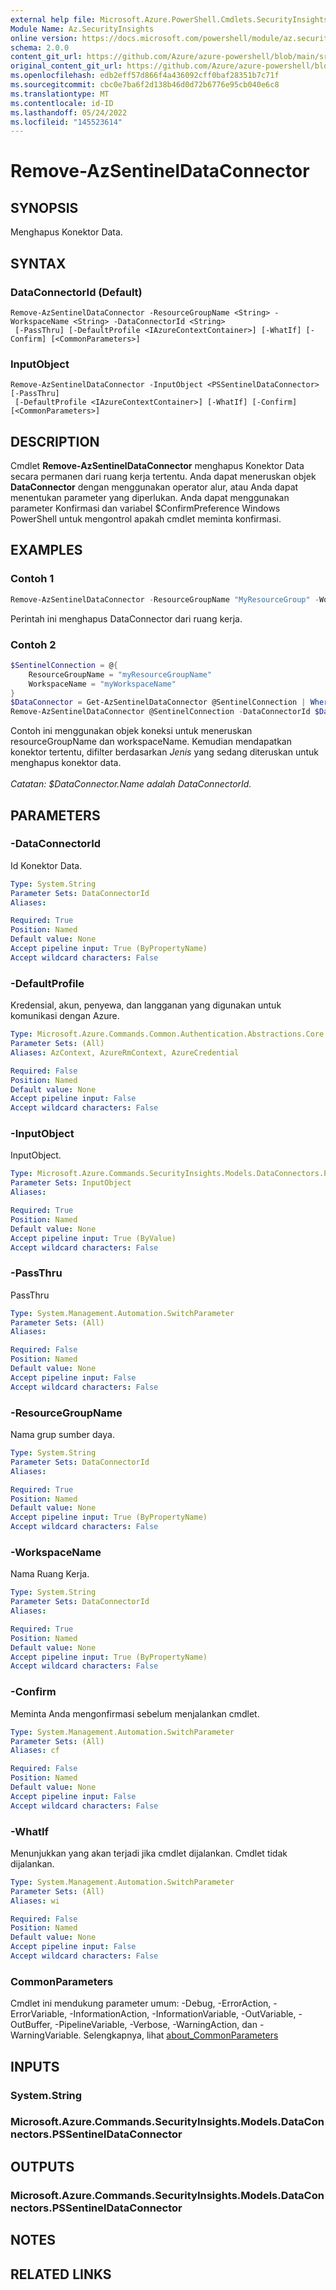 ```yaml
---
external help file: Microsoft.Azure.PowerShell.Cmdlets.SecurityInsights.dll-Help.xml
Module Name: Az.SecurityInsights
online version: https://docs.microsoft.com/powershell/module/az.securityinsights/remove-azsentineldataconnector
schema: 2.0.0
content_git_url: https://github.com/Azure/azure-powershell/blob/main/src/SecurityInsights/SecurityInsights/help/Remove-AzSentinelDataConnector.md
original_content_git_url: https://github.com/Azure/azure-powershell/blob/main/src/SecurityInsights/SecurityInsights/help/Remove-AzSentinelDataConnector.md
ms.openlocfilehash: edb2eff57d866f4a436092cff0baf28351b7c71f
ms.sourcegitcommit: cbc0e7ba6f2d138b46d0d72b6776e95cb040e6c8
ms.translationtype: MT
ms.contentlocale: id-ID
ms.lasthandoff: 05/24/2022
ms.locfileid: "145523614"
---
```

# Remove-AzSentinelDataConnector

## SYNOPSIS
Menghapus Konektor Data.

## SYNTAX

### DataConnectorId (Default)
```
Remove-AzSentinelDataConnector -ResourceGroupName <String> -WorkspaceName <String> -DataConnectorId <String>
 [-PassThru] [-DefaultProfile <IAzureContextContainer>] [-WhatIf] [-Confirm] [<CommonParameters>]
```

### InputObject
```
Remove-AzSentinelDataConnector -InputObject <PSSentinelDataConnector> [-PassThru]
 [-DefaultProfile <IAzureContextContainer>] [-WhatIf] [-Confirm] [<CommonParameters>]
```

## DESCRIPTION
Cmdlet **Remove-AzSentinelDataConnector** menghapus Konektor Data secara permanen dari ruang kerja tertentu.
Anda dapat meneruskan objek **DataConnector** dengan menggunakan operator alur, atau Anda dapat menentukan parameter yang diperlukan.
Anda dapat menggunakan parameter Konfirmasi dan variabel $ConfirmPreference Windows PowerShell untuk mengontrol apakah cmdlet meminta konfirmasi.

## EXAMPLES

### Contoh 1
```powershell
Remove-AzSentinelDataConnector -ResourceGroupName "MyResourceGroup" -WorkspaceName "MyWorkspaceName" -DataConnectorId "MyDataConnectorId"
```

Perintah ini menghapus DataConnector dari ruang kerja.

### Contoh 2
```powershell
$SentinelConnection = @{
    ResourceGroupName = "myResourceGroupName"
    WorkspaceName = "myWorkspaceName"
}
$DataConnector = Get-AzSentinelDataConnector @SentinelConnection | Where-Object {$_.Kind -eq "Office365"} 
Remove-AzSentinelDataConnector @SentinelConnection -DataConnectorId $DataConnector.Name
```

Contoh ini menggunakan objek koneksi untuk meneruskan resourceGroupName dan workspaceName. Kemudian mendapatkan konektor tertentu, difilter berdasarkan *Jenis* yang sedang diteruskan untuk menghapus konektor data.<br/><br/>
*Catatan: $DataConnector.Name adalah DataConnectorId.*

## PARAMETERS

### -DataConnectorId
Id Konektor Data.

```yaml
Type: System.String
Parameter Sets: DataConnectorId
Aliases:

Required: True
Position: Named
Default value: None
Accept pipeline input: True (ByPropertyName)
Accept wildcard characters: False
```

### -DefaultProfile
Kredensial, akun, penyewa, dan langganan yang digunakan untuk komunikasi dengan Azure.

```yaml
Type: Microsoft.Azure.Commands.Common.Authentication.Abstractions.Core.IAzureContextContainer
Parameter Sets: (All)
Aliases: AzContext, AzureRmContext, AzureCredential

Required: False
Position: Named
Default value: None
Accept pipeline input: False
Accept wildcard characters: False
```

### -InputObject
InputObject.

```yaml
Type: Microsoft.Azure.Commands.SecurityInsights.Models.DataConnectors.PSSentinelDataConnector
Parameter Sets: InputObject
Aliases:

Required: True
Position: Named
Default value: None
Accept pipeline input: True (ByValue)
Accept wildcard characters: False
```

### -PassThru
PassThru

```yaml
Type: System.Management.Automation.SwitchParameter
Parameter Sets: (All)
Aliases:

Required: False
Position: Named
Default value: None
Accept pipeline input: False
Accept wildcard characters: False
```

### -ResourceGroupName
Nama grup sumber daya.

```yaml
Type: System.String
Parameter Sets: DataConnectorId
Aliases:

Required: True
Position: Named
Default value: None
Accept pipeline input: True (ByPropertyName)
Accept wildcard characters: False
```

### -WorkspaceName
Nama Ruang Kerja.

```yaml
Type: System.String
Parameter Sets: DataConnectorId
Aliases:

Required: True
Position: Named
Default value: None
Accept pipeline input: True (ByPropertyName)
Accept wildcard characters: False
```

### -Confirm
Meminta Anda mengonfirmasi sebelum menjalankan cmdlet.

```yaml
Type: System.Management.Automation.SwitchParameter
Parameter Sets: (All)
Aliases: cf

Required: False
Position: Named
Default value: None
Accept pipeline input: False
Accept wildcard characters: False
```

### -WhatIf
Menunjukkan yang akan terjadi jika cmdlet dijalankan.
Cmdlet tidak dijalankan.

```yaml
Type: System.Management.Automation.SwitchParameter
Parameter Sets: (All)
Aliases: wi

Required: False
Position: Named
Default value: None
Accept pipeline input: False
Accept wildcard characters: False
```

### CommonParameters
Cmdlet ini mendukung parameter umum: -Debug, -ErrorAction, -ErrorVariable, -InformationAction, -InformationVariable, -OutVariable, -OutBuffer, -PipelineVariable, -Verbose, -WarningAction, dan -WarningVariable. Selengkapnya, lihat [about_CommonParameters](http://go.microsoft.com/fwlink/?LinkID=113216)

## INPUTS

### System.String
### Microsoft.Azure.Commands.SecurityInsights.Models.DataConnectors.PSSentinelDataConnector
## OUTPUTS

### Microsoft.Azure.Commands.SecurityInsights.Models.DataConnectors.PSSentinelDataConnector
## NOTES

## RELATED LINKS
